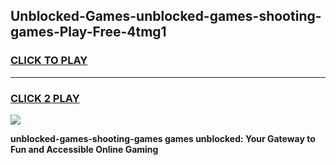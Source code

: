 
## Unblocked-Games-unblocked-games-shooting-games-Play-Free-4tmg1
<h3>
<a href="https://premium76.site?title=unblocked-games-shooting-games&ref=09A">CLICK TO PLAY</a></h3>
<hr>

<h3>
<a href="https://premium76.site?title=unblocked-games-shooting-games&ref=09A">CLICK 2 PLAY</a>
  
</h3>

<a href="https://premium76.site?title=unblocked-games-shooting-games&ref=09A"><img src="https://clearcache.store/games.png"></a>


**unblocked-games-shooting-games games unblocked: Your Gateway to Fun and Accessible Online Gaming**
